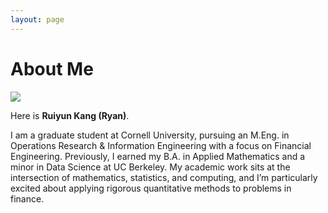 ```yaml
---
layout: page
---
```


# About Me

<img src="https://ruiyunk16.github.io/mammoth.jpg" class="floatpic">

Here is **Ruiyun Kang (Ryan)**.<br>

I am a graduate student at Cornell University, pursuing an M.Eng. in Operations Research & Information Engineering with a focus on Financial Engineering. Previously, I earned my B.A. in Applied Mathematics and a minor in Data Science at UC Berkeley. My academic work sits at the intersection of mathematics, statistics, and computing, and I’m particularly excited about applying rigorous quantitative methods to problems in finance.



<!-- ---

## Research Interests

- [Internet of Everything](https://scholar.google.com/citations?view_op=search_authors&hl=zh-CN&mauthors=label:internet_of_everything)
- Molecular Communication
- Wireless Communication
- AI-powered Communication

My current research focuses on practical problems that artificial intelligence faces in real life. My interests are on the Machine Learning and its applications in Industrial IoT. In a word, advanced technologies like ML and IoT positively influence the life of everybody.  I wish to devote my talent to this meaningful cause and bring well-being to society.

--- -->





